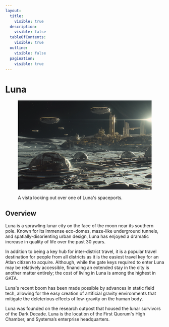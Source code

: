```yaml
---
layout:
  title:
    visible: true
  description:
    visible: false
  tableOfContents:
    visible: true
  outline:
    visible: false
  pagination:
    visible: true
---
```


# Luna

<figure><img src="../../../.gitbook/assets/luna.png" alt=""><figcaption><p>A vista looking out over one of Luna's spaceports.</p></figcaption></figure>

## Overview

Luna is a sprawling lunar city on the face of the moon near its southern pole. Known for its immense eco-domes, maze-like underground tunnels, and spatially-disorienting urban design, Luna has enjoyed a dramatic increase in quality of life over the past 30 years.

In addition to being a key hub for inter-district travel, it is a popular travel destination for people from all districts as it is the easiest travel key for an Atlan citizen to acquire. Although, while the gate keys required to enter Luna may be relatively accessible, financing an extended stay in the city is another matter entirely; the cost of living in Luna is among the highest in GATA.

Luna's recent boom has been made possible by advances in static field tech, allowing for the easy creation of artificial gravity environments that mitigate the deleterious effects of low-gravity on the human body.

Luna was founded on the research outpost that housed the lunar survivors of the Dark Decade. Luna is the location of the First Quorum's High Chamber, and Systema’s enterprise headquarters.
